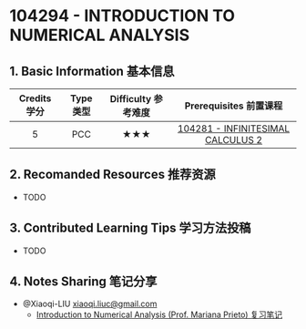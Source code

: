 # 104294 - INTRODUCTION TO NUMERICAL ANALYSIS

## 1. Basic Information 基本信息

| Credits 学分 | Type 类型 | Difficulty 参考难度 |                  Prerequisites 前置课程                   |
| :----------: | :-------: | :-----------------: | :-------------------------------------------------------: |
|      5       |    PCC    |         ★★★         | [104281 - INFINITESIMAL CALCULUS 2](../analysis/infi2.md) |

## 2. Recomanded Resources 推荐资源

-   TODO

## 3. Contributed Learning Tips 学习方法投稿

-   TODO

## 4. Notes Sharing 笔记分享

-   @Xiaoqi-LIU <xiaoqi.liuc@gmail.com>
    -   [Introduction to Numerical Analysis (Prof. Mariana Prieto) 复习笔记](https://drive.google.com/file/d/1nZX111jwQl93CYqKIVamyial821Gw362/view?usp=share_link)